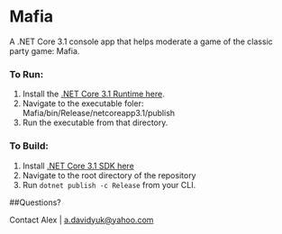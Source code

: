 # Mafia
A .NET Core 3.1 console app that helps moderate a game of the classic party game: Mafia.

### To Run:
1. Install the [.NET Core 3.1 Runtime here](https://dotnet.microsoft.com/download/dotnet-core/3.1).
2. Navigate to the executable foler: Mafia/bin/Release/netcoreapp3.1/publish
3. Run the executable from that directory.

### To Build:
1. Install [.NET Core 3.1 SDK here](https://dotnet.microsoft.com/download/dotnet-core/3.1)
2. Navigate to the root directory of the repository
3. Run ```dotnet publish -c Release``` from your CLI.

##Questions?

Contact Alex | a.davidyuk@yahoo.com
